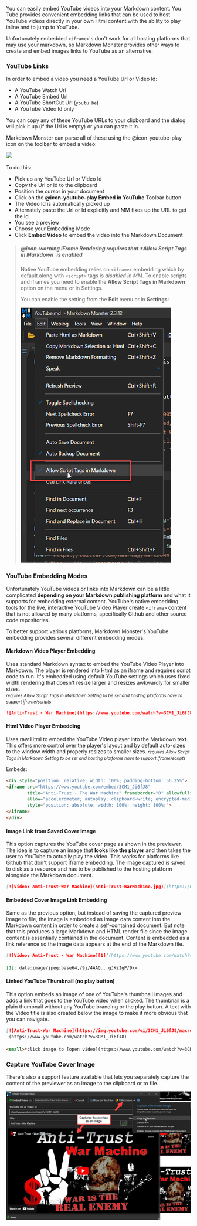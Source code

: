 ﻿You can easily embed YouTube videos into your Markdown content. You Tube provides convenient embedding links that can be used to host YouTube videos directly in your own Html content with the ability to play inline and to jump to YouTube. 

Unfortunately embedded `<iframe>`'s don't work for all hosting platforms that may use your markdown, so Markdown Monster provides other ways to create and embed images links to YouTube as an alternative.

### YouTube Links
In order to embed a video you need a YouTube Url or Video Id:

* A YouTube Watch Url
* A YouTube Embed Url
* A YouTube ShortCut Url (`youtu.be`)
* A YouTube Video Id only

You can copy any of these YouTube URLs to your clipboard and the dialog will pick it up (if the Url is empty) or you can paste it in.

Markdown Monster can parse all of these using the @icon-youtube-play icon on the toolbar to embed a video:

![](https://github.com/RickStrahl/ImageDrop/raw/master/MarkdownMonster/EmbedYouTubeVideo.gif)

To do this:

* Pick up any YouTube Url or Video Id 
* Copy the Url or Id to the clipboard
* Position the cursor in your document
* Click on the **@icon-youtube-play Embed in YouTube** Toolbar button
* The Video Id is automatically picked up
* Alternately paste the Url or Id explicitly and MM fixes up the URL to get the Id.
* You see a preview
* Choose your Embedding Mode
* Click **Embed Video** to embed the video into the Markdown Document

> ##### @icon-warning IFrame Rendering requires that *Allow Script Tags in Markdown` is enabled
> Native YouTube embedding relies on `<iframe>` embedding which by default along with `<script>` tags is *disabled in MM*. To enable scripts and iframes you need to enable the **Allow Script Tags in Markdown** option on the menu or in Settings.
>
> You can enable the setting from the **Edit** menu or in **Settings**:
>
> ![](/images/AllowRenderScriptTags.png)

### YouTube Embedding Modes
Unfortunately YouTube videos or links into Markdown can be a little complicated **depending on your Markdown publishing platform** and what it supports for embedding external content. YouTube's native embedding tools for the live, interactive YouTube Video Player create `<iframe>` content that is not allowed by many platforms, specifically Github and other source code repositories.

To better support various platforms, Markdown Monster's YouTube embedding provides several different embedding modes.

#### Markdown Video Player Embedding 
Uses standard Markdown syntax to embed the YouTube Video Player into Markdown. The player is rendered into Html as an iframe and requires script code to run. It's embedded using default YouTube settings which uses fixed width rendering that doesn't resize larger and resizes awkwardly for smaller sizes.  
<small>*requires Allow Script Tags in Markdown Setting to be set and hosting platforms have to support iframe/scripts*</small>

```markdown
![Anti-Trust - War Machine](https://www.youtube.com/watch?v=3CM1_Ji6fJ8)
```

#### Html Video Player Embedding 
Uses raw Html to embed the YouTube Video player into the Markdown text. This offers more control over the player's layout and by default auto-sizes to the window width and properly resizes to smaller sizes.
<small>*requires Allow Script Tags in Markdown Setting to be set and hosting platforms have to support iframe/scripts*</small>


Embeds:
```html
<div style="position: relative; width: 100%; padding-bottom: 56.25%">
<iframe src="https://www.youtube.com/embed/3CM1_Ji6fJ8" 
        title="Anti-Trust - The War Machine" frameborder="0" allowfullscreen
        allow="accelerometer; autoplay; clipboard-write; encrypted-media; gyroscope; picture-in-picture" 
        style="position: absolute; width: 100%; height: 100%;">
</iframe>
</div>
```

#### Image Link from Saved Cover Image
This option captures the YouTube cover page as shown in the previewer. The idea is to capture an image that **looks like the player** and then takes the user to YouTube to actually play the video. This works for platforms like Github that don't support iframe embedding. The image captured is saved to disk as a resource and has to be published to the hosting platform alongside the Markdown document.

```Markdown
[![Video: Anti-Trust-War Machine](Anti-Trust-WarMachine.jpg)](https://www.youtube.com/watch?v=3CM1_Ji6fJ8)
```

#### Embedded Cover Image Link Embedding  
Same as the previous option, but instead of saving the captured preview image to file, the image is embedded as image data content into the Markdown content in order to create a self-contained document. But note that this produces a large Markdown and HTML render file since the image content is essentially contained in the document.
Content is embedded as a link reference so the image data appears at the end of the Markdown file.

```markdown
[![Video: Anti-Trust - War Machine][1]](https://www.youtube.com/watch?v=3CM1_Ji6fJ8)

[1]: data:image/jpeg;base64,/9j/4AAQ...gJKiIgP/9k=
```

#### Linked YouTube Thumbnail (no play button)
This option embeds an image of one of YouTube's thumbnail images and adds a link that goes to the YouTube video when clicked. The thumbnail is a plain thumbnail without any YouTube branding or the play button. A text with the Video title is also created below the image to make it more obvious that you can navigate.


```markdown
[![Anti-Trust-War Machine](https://img.youtube.com/vi/3CM1_Ji6fJ8/maxresdefault.jpg)]  
 (https://www.youtube.com/watch?v=3CM1_Ji6fJ8)  

<small>*click image to [open video](https://www.youtube.com/watch?v=3CM1_Ji6fJ8)*</small>
```

### Capture YouTube Cover Image 
There's also a support feature available that lets you separately capture the content of the previewer as an image to the clipboard or to file.

![](/images/YouTubeCaptureTitleScreen.png)